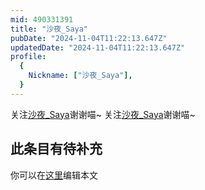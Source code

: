 ```yaml
---
mid: 490331391
title: "沙夜_Saya"
pubDate: "2024-11-04T11:22:13.647Z"
updatedDate: "2024-11-04T11:22:13.647Z"
profile:
  {
    Nickname: ["沙夜_Saya"],
  }
---
```


关注[沙夜_Saya](https://space.bilibili.com/490331391)谢谢喵~ 关注[沙夜_Saya](https://space.bilibili.com/490331391)谢谢喵~

## 此条目有待补充
你可以在[这里](https://github.com/Yuhanawa/VTuber.ICU-Content/edit/master/v/沙夜_Saya/index.md)编辑本文
